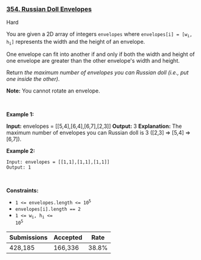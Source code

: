 ### [354. Russian Doll Envelopes](https://leetcode.com/problems/russian-doll-envelopes/)

Hard

You are given a 2D array of integers `` envelopes `` where <code>envelopes[i] = [w<sub>i</sub>, h<sub>i</sub>]</code> represents the width and the height of an envelope.

One envelope can fit into another if and only if both the width and height of one envelope are greater than the other envelope's width and height.

Return _the maximum number of envelopes you can Russian doll (i.e., put one inside the other)_.

__Note:__ You cannot rotate an envelope.

 

__Example 1:__

<strong>Input:</strong> envelopes = [[5,4],[6,4],[6,7],[2,3]]
    <strong>Output:</strong> 3
    <strong>Explanation:</strong> The maximum number of envelopes you can Russian doll is 3 ([2,3] => [5,4] => [6,7]).

__Example 2:__

```
Input: envelopes = [[1,1],[1,1],[1,1]]
Output: 1
```

 

__Constraints:__

*   <code>1 <= envelopes.length <= 10<sup>5</sup></code>
*   `` envelopes[i].length == 2 ``
*   <code>1 <= w<sub>i</sub>, h<sub>i</sub> <= 10<sup>5</sup></code>

| Submissions    | Accepted     | Rate   |
| -------------- | ------------ | ------ |
| 428,185 | 166,336 | 38.8% |